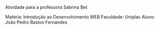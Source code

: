 Atividade para a professora Sabrina Bet

Matéria: Introdução ao Desenvolvimento WEB 
Faculdade: Uniplac
Aluno: João Pedro Bastos Fernandes
